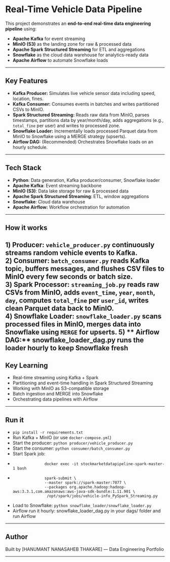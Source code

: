# Real-Time Vehicle Data Pipeline

This project demonstrates an **end-to-end real-time data engineering pipeline** using:
- **Apache Kafka** for event streaming
- **MinIO (S3)** as the landing zone for raw & processed data
- **Apache Spark Structured Streaming** for ETL and aggregations
- **Snowflake** as the cloud data warehouse for analytics-ready data
- **Apache Airflow** to automate Snowflake loads

---

##  **Key Features**

- **Kafka Producer:** Simulates live vehicle sensor data including speed, location, fines.
- **Kafka Consumer:** Consumes events in batches and writes partitioned CSVs to MinIO.
- **Spark Structured Streaming:** Reads raw data from MinIO, parses timestamps, partitions data by year/month/day, adds aggregations (e.g., `total_fine` per user) and writes to processed zone.
- **Snowflake Loader:** Incrementally loads processed Parquet data from MinIO to Snowflake using a MERGE strategy (upserts).
- **Airflow DAG:** (Recommended) Orchestrates Snowflake loads on an hourly schedule.
---

##  **Tech Stack**

- **Python**: Data generation, Kafka producer/consumer, Snowflake loader
- **Apache Kafka**: Event streaming backbone
- **MinIO (S3)**: Data lake storage for raw & processed data
- **Apache Spark Structured Streaming**: ETL, window aggregations
- **Snowflake**: Cloud data warehouse
- **Apache Airflow:** Workflow orchestration for automation

---

## **How it works**

1️) **Producer:** `vehicle_producer.py` continuously streams random vehicle events to Kafka.  
2️) **Consumer:** `batch_consumer.py` reads Kafka topic, buffers messages, and flushes CSV files to MinIO every few seconds or batch size.  
3️) **Spark Processor:** `streaming_job.py` reads raw CSVs from MinIO, adds `event_time`, `year`, `month`, `day`, computes `total_fine` per `user_id`, writes clean Parquet data back to MinIO.  
4️) **Snowflake Loader:** `snowflake_loader.py` scans processed files in MinIO, merges data into Snowflake using `MERGE` for upserts.
5) ** Airflow DAG:** snowflake_loader_dag.py  runs the loader hourly to keep Snowflake fresh
---

##  **Key Learning**

- Real-time streaming using Kafka + Spark
- Partitioning and event-time handling in Spark Structured Streaming
- Working with MinIO as S3-compatible storage
- Batch ingestion and MERGE into Snowflake
- Orchestrating data pipelines with Airflow

---

##  **Run it**

- `pip install -r requirements.txt`
- Run Kafka + MinIO (or use `docker-compose.yml`)
- Start the producer: `python producer/vehicle_producer.py`
- Start the consumer: `python consumer/batch_consumer.py`
- Start Spark job:
-                   docker exec -it stockmarketdatapipeline-spark-master-1 bash
-                   spark-submit \
                    --master spark://spark-master:7077 \
                    --packages org.apache.hadoop:hadoop-aws:3.3.1,com.amazonaws:aws-java-sdk-bundle:1.11.901 \
                     /opt/spark/jobs/vehicle-info_PySpark_Streaming.py
- Load to Snowflake: `python snowflake_loader/snowflake_loader.py`
- Airflow run it hourly: snowflake_loader_dag.py in your dags/ folder and run Airflow

---

##  **Author**

Built by [HANUMANT NANASAHEB THAKARE] — Data Engineering Portfolio 

---


